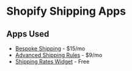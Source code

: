 
# Shopify Shipping Apps

## Apps Used
-   [Bespoke Shipping](https://apps.shopify.com/custom-shipping-rates) - $15/mo
-   [Advanced Shipping Rules](https://apps.shopify.com/vendor-shipping-rules-1) - $9/mo
-   [Shipping Rates Widget](https://apps.shopify.com/shipping-rates-widget) - Free

